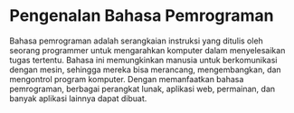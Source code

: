 # Pengenalan Bahasa Pemrograman

Bahasa pemrograman adalah serangkaian instruksi yang ditulis oleh seorang programmer untuk mengarahkan komputer dalam menyelesaikan tugas tertentu. Bahasa ini memungkinkan manusia untuk berkomunikasi dengan mesin, sehingga mereka bisa merancang, mengembangkan, dan mengontrol program komputer. Dengan memanfaatkan bahasa pemrograman, berbagai perangkat lunak, aplikasi web, permainan, dan banyak aplikasi lainnya dapat dibuat.